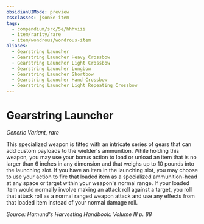 ```yaml
---
obsidianUIMode: preview
cssclasses: json5e-item
tags:
  - compendium/src/5e/hhhviii
  - item/rarity/rare
  - item/wondrous/wondrous-item
aliases:
  - Gearstring Launcher
  - Gearstring Launcher Heavy Crossbow
  - Gearstring Launcher Light Crossbow
  - Gearstring Launcher Longbow
  - Gearstring Launcher Shortbow
  - Gearstring Launcher Hand Crossbow
  - Gearstring Launcher Light Repeating Crossbow
---
```

# Gearstring Launcher
*Generic Variant, rare*  


This specialized weapon is fitted with an intricate series of gears that can add custom payloads to the wielder's ammunition. While holding this weapon, you may use your bonus action to load or unload an item that is no larger than 6 inches in any dimension and that weighs up to 10 pounds into the launching slot. If you have an item in the launching slot, you may choose to use your action to fire that loaded item as a specialized ammunition-head at any space or target within your weapon's normal range. If your loaded item would normally involve making an attack roll against a target, you roll that attack roll as a normal ranged weapon attack and use any effects from that loaded item instead of your normal damage roll.

*Source: Hamund's Harvesting Handbook: Volume III p. 88*
